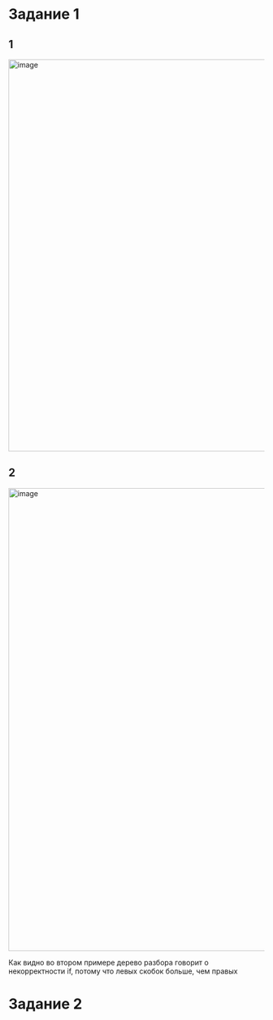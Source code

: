 # Задание 1

## 1

<img width="770" alt="image" src="https://github.com/Kcchernikov/information_security/assets/80039707/347af182-17da-4a58-8696-224de5925f4a">

## 2

<img width="909" alt="image" src="https://github.com/Kcchernikov/information_security/assets/80039707/44e70c52-85f1-493a-83ef-bd4095e708d2">

Как видно во втором примере дерево разбора говорит о некорректности if, потому что левых скобок больше, чем правых

# Задание 2

